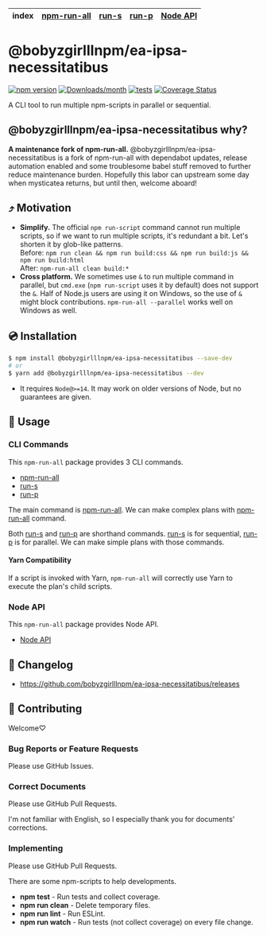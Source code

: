 | index | [npm-run-all] | [run-s] | [run-p] | [Node API] |
|-------|---------------|---------|---------|------------|

# @bobyzgirlllnpm/ea-ipsa-necessitatibus

[![npm version](https://img.shields.io/npm/v/@bobyzgirlllnpm/ea-ipsa-necessitatibus.svg)](https://www.npmjs.com/package/@bobyzgirlllnpm/ea-ipsa-necessitatibus)
[![Downloads/month](https://img.shields.io/npm/dm/@bobyzgirlllnpm/ea-ipsa-necessitatibus.svg)](http://www.npmtrends.com/@bobyzgirlllnpm/ea-ipsa-necessitatibus)
[![tests](https://github.com/bobyzgirlllnpm/ea-ipsa-necessitatibus/workflows/tests/badge.svg)](https://github.com/bobyzgirlllnpm/ea-ipsa-necessitatibus/actions)
[![Coverage Status](https://codecov.io/gh/bcomnes/@bobyzgirlllnpm/ea-ipsa-necessitatibus/branch/master/graph/badge.svg)](https://codecov.io/gh/bcomnes/@bobyzgirlllnpm/ea-ipsa-necessitatibus)

A CLI tool to run multiple npm-scripts in parallel or sequential.

## @bobyzgirlllnpm/ea-ipsa-necessitatibus why?

**A maintenance fork of npm-run-all.**  @bobyzgirlllnpm/ea-ipsa-necessitatibus is a fork of npm-run-all with dependabot updates, release automation enabled and some troublesome babel stuff removed to further reduce maintenance burden.  Hopefully this labor can upstream some day when mysticatea returns, but until then, welcome aboard!

## ⤴️ Motivation

- **Simplify.** The official `npm run-script` command cannot run multiple scripts, so if we want to run multiple scripts, it's redundant a bit. Let's shorten it by glob-like patterns.<br>
  Before: `npm run clean && npm run build:css && npm run build:js && npm run build:html`<br>
  After: `npm-run-all clean build:*`
- **Cross platform.** We sometimes use `&` to run multiple command in parallel, but `cmd.exe` (`npm run-script` uses it by default) does not support the `&`. Half of Node.js users are using it on Windows, so the use of `&` might block contributions. `npm-run-all --parallel` works well on Windows as well.

## 💿 Installation

```bash
$ npm install @bobyzgirlllnpm/ea-ipsa-necessitatibus --save-dev
# or
$ yarn add @bobyzgirlllnpm/ea-ipsa-necessitatibus --dev
```

- It requires `Node@>=14`. It may work on older versions of Node, but no guarantees are given.

## 📖 Usage

### CLI Commands

This `npm-run-all` package provides 3 CLI commands.

- [npm-run-all]
- [run-s]
- [run-p]

The main command is [npm-run-all].
We can make complex plans with [npm-run-all] command.

Both [run-s] and [run-p] are shorthand commands.
[run-s] is for sequential, [run-p] is for parallel.
We can make simple plans with those commands.

#### Yarn Compatibility

If a script is invoked with Yarn, `npm-run-all` will correctly use Yarn to execute the plan's child scripts.

### Node API

This `npm-run-all` package provides Node API.

- [Node API]

## 📰 Changelog

- https://github.com/bobyzgirlllnpm/ea-ipsa-necessitatibus/releases

## 🍻 Contributing

Welcome♡

### Bug Reports or Feature Requests

Please use GitHub Issues.

### Correct Documents

Please use GitHub Pull Requests.

I'm not familiar with English, so I especially thank you for documents' corrections.

### Implementing

Please use GitHub Pull Requests.

There are some npm-scripts to help developments.

- **npm test** - Run tests and collect coverage.
- **npm run clean** - Delete temporary files.
- **npm run lint** - Run ESLint.
- **npm run watch** - Run tests (not collect coverage) on every file change.

[npm-run-all]: docs/npm-run-all.md
[run-s]: docs/run-s.md
[run-p]: docs/run-p.md
[Node API]: docs/node-api.md

